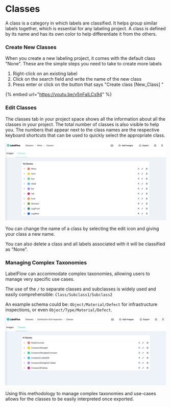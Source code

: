 # Classes

A class is a category in which labels are classified. It helps group similar labels together, which is essential for any labeling project. A class is defined by its name and has its own color to help differentiate it from the others.

### Create New Classes

When you create a new labeling project, it comes with the default class "None". These are the simple steps you need to take to create more labels

1. Right-click on an existing label
2. Click on the search field and write the name of the new class
3. Press enter or click on the button that says "Create class \[New_Class] "

{% embed url="https://youtu.be/v5nFalLCs94" %}

### Edit Classes

The classes tab in your project space shows all the information about all the classes in your project. The total number of classes is also visible to help you. The numbers that appear next to the class names are the respective keyboard shortcuts that can be used to quickly select the appropriate class. 

![](<../.gitbook/assets/Screenshot 2021-10-06 at 11.22.08.png>)

You can change the name of a class by selecting the edit icon and giving your class a new name.

You can also delete a class and all labels associated with it will be classified as "None".



### Managing  Complex Taxonomies 

LabelFlow can accommodate complex taxonomies, allowing users to manage very specific use cases. 

The use of the `/` to separate classes and subclasses is widely used and easily comprehensible: `Class/Subclass1/Subclass2` 

An example schema could be: `Object/Material/Defect` for infrastructure inspections, or even `Object/Type/Material/Defect`. 

![](<../.gitbook/assets/Screenshot 2021-10-11 at 11.23.37 (1).jpg>)

Using this methodology to manage complex taxonomies and use-cases allows for the classes to be easily interpreted once exported.
